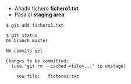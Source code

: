 * Añadir fichero **fichero1.txt**
 * Pasa al **staging area**

```shell
$ git add fichero1.txt

$ git status
On branch master

No commits yet

Changes to be committed:
  (use "git rm --cached <file>..." to unstage)

    new file:   fichero1.txt

```
